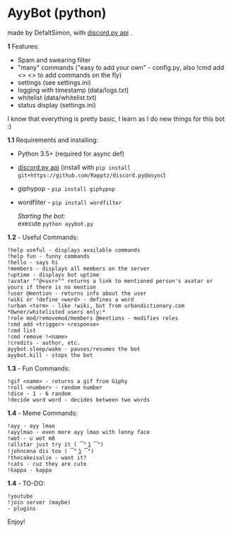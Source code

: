# AyyBot (python)
made by DefaltSimon, with [discord.py api](https://github.com/Rapptz/discord.py) .

**1** Features:
- Spam and swearing filter
- "many" commands ("easy to add your own" - config.py, also !cmd add <> <> to add commands on the fly)
- settings (see settings.ini)  
- logging with timestamp (data/logs.txt)  
- whitelist (data/whitelist.txt)
- status display (settings.ini)

I know that everything is pretty basic, I learn as I do new things for this bot :)  

**1.1** Requirements and installing:
- Python 3.5+ (required for async def)
- [discord.py api](https://github.com/Rapptz/discord.py) (install with ```pip install git+https://github.com/Rapptz/discord.py@async```)
- giphypop - ```pip install giphypop```
- wordfilter - ```pip install wordfilter```

  *Starting the bot:*  
   execute ```python ayybot.py```

**1.2** - Useful Commands:  
```
!help useful - displays available commands  
!help fun - funny commands  
!hello - says hi  
!members - displays all members on the server  
!uptime - displays bot uptime  
!avatar ""@<usr>"" returns a link to mentioned person's avatar or yours if there is no mention  
!user @mention - returns info about the user  
!wiki or !define <word> - defines a word  
!urban <term> - like !wiki, but from urbandictionary.com  
*Owner/whitelisted users only:*  
!role mod/removemod/members @mentions - modifies roles  
!cmd add <trigger> <response>  
!cmd list  
!cmd remove !<name>  
!credits - author, etc.  
ayybot.sleep/wake - pauses/resumes the bot  
ayybot.kill - stops the bot   
```
**1.3** - Fun Commands:  
```
!gif <name> - returns a gif from Giphy  
!roll <number> - random number  
!dice - 1 - 6 random  
!decide word word - decides between two words  
```
**1.4** - Meme Commands:
```
!ayy - ayy lmao  
!ayylmao - even more ayy lmao with lenny face  
!wot - u wot m8  
!allstar just try it ( ͡° ͜ʖ ͡°)  
!johncena dis too ( ͡° ͜ʖ ͡°)  
!thecakeisalie - want it?  
!cats - cuz they are cute  
!kappa - kappa
```
**1.4** - TO-DO:
```
!youtube
!join server (maybe)  
- plugins  
```
Enjoy!
